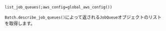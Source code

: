 ```
list_job_queues(;aws_config=global_aws_config())
```

`Batch.describe_job_queues()`によって返される`JobQueue`オブジェクトのリストを取得します。
